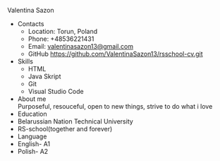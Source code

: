 Valentina Sazon
* Contacts 
  * Location: Torun, Poland
  * Phone: +48536221431
  * Email: valentinasazon13@gmail.com
  * GitHub https://github.com/ValentinaSazon13/rsschool-cv.git
* Skills
  * HTML
  * Java Skript
  * Git
  * Visual Studio Code 
 * About me  
 Purposeful, resouceful, open to new things, strive to do what i love
 * Education 
  * Belarussian Nation Technical University
  * RS-school(together and forever)
 * Language
  * English- A1
 * Polish- A2